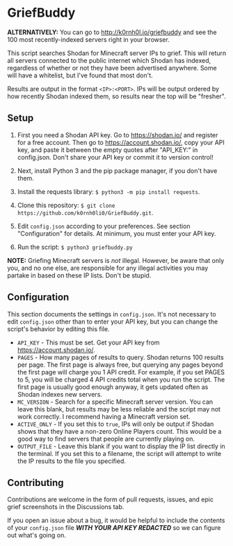 # GriefBuddy
**ALTERNATIVELY:** You can go to http://k0rnh0l.io/griefbuddy and see the 100 most recently-indexed servers right in your browser.

This script searches Shodan for Minecraft server IPs to grief. This will return all servers connected to the public
internet which Shodan has indexed, regardless of whether or not they have been advertised anywhere. Some will have a whitelist,
but I've found that most don't.

Results are output in the format `<IP>:<PORT>`. IPs will be output ordered by how recently Shodan indexed
them, so results near the top will be "fresher".

## Setup
1. First you need a Shodan API key. Go to https://shodan.io/ and register for a free account. Then go to https://account.shodan.io/, copy
your API key, and paste it between the empty quotes after "API_KEY:" in config.json. Don't share your API key or commit it to
version control!

2. Next, install Python 3 and the pip package manager, if you don't have them.

3. Install the requests library: `$ python3 -m pip install requests`.

4. Clone this repository: `$ git clone https://github.com/k0rnh0li0/GriefBuddy.git`.

5. Edit `config.json` according to your preferences. See section "Configuration" for details. At minimum, you must enter your API key.

6. Run the script: `$ python3 griefbuddy.py`

**NOTE:** Griefing Minecraft servers is *not* illegal. However, be aware that only you, and no one else, are responsible for any
illegal activities you may partake in based on these IP lists. Don't be stupid.

## Configuration
This section documents the settings in `config.json`. It's not necessary to edit `config.json` other than to enter your API key, but you can
change the script's behavior by editing this file.

* `API_KEY` - This must be set. Get your API key from https://account.shodan.io/.
* `PAGES` - How many pages of results to query. Shodan returns 100 results per page. The first page is always free, but querying any pages
beyond the first page will charge you 1 API credit. For example, if you set PAGES to 5, you will be charged 4 API credits total when you
run the script. The first page is usually good enough anyway, it gets updated often as Shodan indexes new servers.
* `MC_VERSION` - Search for a specific Minecraft server version. You can leave this blank, but results may be less reliable and the script
may not work correctly. I recommend having a Minecraft version set.
* `ACTIVE_ONLY` - If you set this to `true`, IPs will only be output if Shodan shows that they have a non-zero Online Players count. This
would be a good way to find servers that people are currently playing on.
* `OUTPUT_FILE` - Leave this blank if you want to display the IP list directly in the terminal. If you set this to a filename, the script will
attempt to write the IP results to the file you specified.

## Contributing
Contributions are welcome in the form of pull requests, issues, and epic grief screenshots in the Discussions tab.

If you open an issue about a bug, it would be helpful to include the contents of your `config.json` file ***WITH YOUR API KEY REDACTED***
so we can figure out what's going on.
